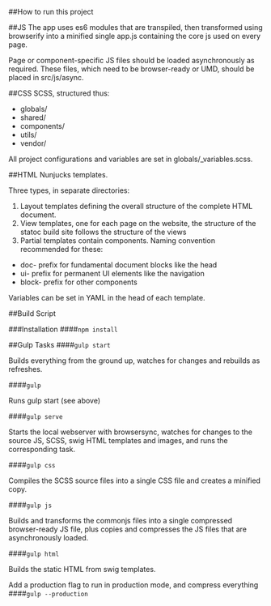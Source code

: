 ##How to run this project

##JS
The app uses es6 modules that are transpiled, then transformed using browserify into a minified single app.js containing the core js used on every page.

Page or component-specific JS files should be loaded asynchronously as required. These files, which need to be browser-ready or UMD, should be placed in src/js/async.

##CSS
SCSS, structured thus:

- globals/
- shared/
- components/
- utils/
- vendor/

All project configurations and variables are set in globals/_variables.scss.

##HTML
Nunjucks templates. 

Three types, in separate directories:

1. Layout templates defining the overall structure of the complete HTML document.
2. View templates, one for each page on the website, the structure of the statoc build site follows the structure of the views
3. Partial templates contain components. Naming convention recommended for these:

- doc- prefix for fundamental document blocks like the head
- ui- prefix for permanent UI elements like the navigation
- block- prefix for other components

Variables can be set in YAML in the head of each template.

##Build Script

###Installation
####`npm install`

##Gulp Tasks
####`gulp start`

Builds everything from the ground up, watches for changes and rebuilds as refreshes. 

####`gulp`

Runs gulp start (see above)

####`gulp serve`

Starts the local webserver with browsersync, watches for changes to the source JS, SCSS, swig HTML templates and images, and runs the corresponding task.

####`gulp css`

Compiles the SCSS source files into a single CSS file and creates a minified copy.

####`gulp js`

Builds and transforms the commonjs files into a single compressed browser-ready JS file, plus copies and compresses the JS files that are asynchronously loaded.

####`gulp html`

Builds the static HTML from swig templates.

Add a production flag to run in production mode, and compress everything
####`gulp --production`